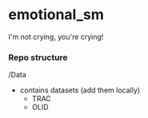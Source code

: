 # emotional_sm
I'm not crying, you're crying!



### Repo structure

/Data
- contains datasets (add them locally)
  - TRAC
  - OLID



